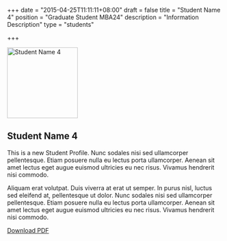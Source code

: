 +++
date = "2015-04-25T11:11:11+08:00"
draft = false
title = "Student Name 4"
position = "Graduate Student MBA24"
description = "Information Description"
type = "students"

+++
<div class='row'>
  <div class='col-sm-8 col-sm-offset-2'>
    <div class='row profile_pic'>
      <div class='col-sm-12'>
        <img alt="Student Name 4" width="165" height="165" src="http://placehold.it/165x165" />
      </div>
    </div>
    <div class='page-header page-header-with-icon'>
      <i class='fa fa-users'></i>
      <h2>Student Name 4</h2>
    </div>
    <div class='row'>
      <div class='col-sm-12'>
        <p>This is a new Student Profile. Nunc sodales nisi sed ullamcorper pellentesque. Etiam posuere nulla eu lectus porta ullamcorper. Aenean sit amet lectus eget augue euismod ultricies eu nec risus. Vivamus hendrerit nisi commodo.</p>
        <p>Aliquam erat volutpat. Duis viverra at erat ut semper. In purus nisl, luctus sed eleifend at, pellentesque ut dolor. Nunc sodales nisi sed ullamcorper pellentesque. Etiam posuere nulla eu lectus porta ullamcorper. Aenean sit amet lectus eget augue euismod ultricies eu nec risus. Vivamus hendrerit nisi commodo.</p>
        <a href='http://greatcarrot.com/fudan/images/2015Spring.pdf' class="btn">Download PDF</a>
      </div>
    </div>
  </div>
</div>